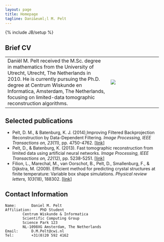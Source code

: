 ```yaml
---
layout: page
title: Homepage
tagline: Dani&euml;l M. Pelt
---
```

{% include JB/setup %}

## Brief CV

<table>
<tr>
<td>
Dani&euml;l M. Pelt received the M.Sc. degree in mathematics from the University of Utrecht, Utrecht, The Netherlands in 2010. He is currently pursuing the Ph.D. degree at Centrum Wiskunde en Informatica, Amsterdam, The Netherlands, focusing on limited-data tomographic reconstruction algorithms.
</td>
<td width="150">
<img src="http://www.gravatar.com/avatar/f780cc0825e53c68092235e9664dab0d?s=150">
</td>
</tr>
</table>

## Selected publications
* Pelt, D. M., & Batenburg, K. J. (2014),Improving Filtered Backprojection Reconstruction by Data-Dependent Filtering. *Image Processing, IEEE Transactions on, 23*(11), pp. 4750-4762. [\[link\]](http://ieeexplore.ieee.org/stamp/stamp.jsp?tp=&arnumber=6862004&isnumber=6908104)
* Pelt, D., & Batenburg, K. (2013). Fast tomographic reconstruction from limited data using artificial neural networks. *Image Processing, IEEE Transactions on, 22*(12), pp. 5238-5251. [\[link\]](http://ieeexplore.ieee.org/stamp/stamp.jsp?tp=&arnumber=6607157&isnumber=6609090)
* Filion, L., Marechal, M., van Oorschot, B., Pelt, D., Smallenburg, F., & Dijkstra, M. (2009). Efficient method for predicting crystal structures at finite temperature: Variable box shape simulations. *Physical review letters, 103*(18), 188302. [\[link\]](http://link.aps.org/doi/10.1103/PhysRevLett.103.188302)

## Contact Information

	Name: 		Daniel M. Pelt
	Affiliation: 	PhD Student
			Centrum Wiskunde & Informatica
			Scientific Computing Group
			Science Park 123
			NL-1098XG Amsterdam, The Netherlands
	Email:		D.M.Pelt@cwi.nl
	Tel:		+31(0)20 592 4162

